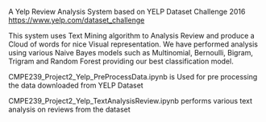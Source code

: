 A Yelp Review Analysis System based on YELP Dataset Challenge 2016
https://www.yelp.com/dataset_challenge

This system uses Text Mining algorithm to Analysis Review and produce a Cloud of words for nice Visual representation. We have performed analysis using various Naive Bayes models such as Multinomial, Bernoulli, Bigram, Trigram and Random Forest providing our best classification model.

CMPE239_Project2_Yelp_PreProcessData.ipynb is Used for pre processing the data downloaded from YELP Dataset 

CMPE239_Project2_Yelp_TextAnalysisReview.ipynb performs various text analysis on reviews from the dataset